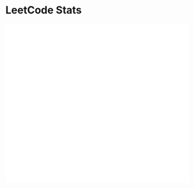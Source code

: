# LeetCode Stats

<!-- ![LeetCode Stats](https://leetcard.jacoblin.cool/lusm554?theme=dark&font=Roboto&ext=heatmap) -->

<!-- LeetCode stats generated by lowlighter/metrics -->
![LeetCode Stats](./metrics.leetcode.svg)
